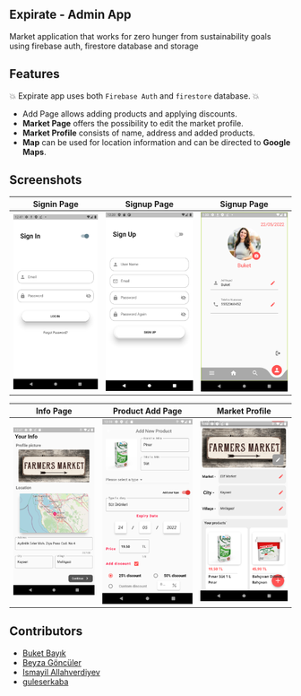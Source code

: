 ## Expirate - Admin App

Market application that works for zero hunger from sustainability goals using firebase auth, firestore database and storage

## Features
:boom: Expirate app uses both `Firebase Auth` and `firestore` database. :boom:
* Add Page allows adding products and applying discounts.
* **Market Page** offers the possibility to edit the market profile.
* **Market Profile** consists of name, address and added products.
* **Map** can be used for location information and can be directed to **Google Maps**.

## Screenshots

Signin Page                |  Signup Page              | Signup Page               
:-------------------------:|:-------------------------:|:-------------------------:
![](https://github.com/UNIGIBBS/Expirate-Admin_App/blob/master/images/Sign%20In%20Page.png?raw=true)|![](https://github.com/UNIGIBBS/Expirate-Admin_App/blob/master/images/Sign%20Up%20Page.png?raw=true)|![](https://github.com/UNIGIBBS/Expirate-Admin_App/blob/master/images/Profile%20Page.png?raw=true)|


Info Page                  | Product Add Page          | Market Profile            
:-------------------------:|:-------------------------:|:-------------------------:
![](https://github.com/UNIGIBBS/Expirate-Admin_App/blob/master/images/Info%20Page.png?raw=true)|![](https://github.com/UNIGIBBS/Expirate-Admin_App/blob/master/images/Product%20Add%20Page.png?raw=true)|![](https://github.com/UNIGIBBS/Expirate-Admin_App/blob/master/images/Market%20Profile.png?raw=true)|

## Contributors
* [Buket Bayık](https://github.com/buketbyk)
* [Beyza Göncüler](https://github.com/BeyzaGonculer)
* [Ismayil Allahverdiyev](https://github.com/ismayil-allahverdiyev)
* [guleserkaba](https://github.com/guleserkaba)








